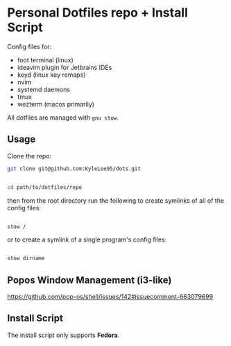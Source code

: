 # Personal Dotfiles repo + Install Script

Config files for:

- foot terminal (linux)
- ideavim plugin for Jetbrains IDEs
- keyd (linux key remaps)
- nvim
- systemd daemons
- tmux
- wezterm (macos primarily)

All dotfiles are managed with `gnu stow`.

## Usage

Clone the repo:

```bash
git clone git@github.com:KyleLee95/dots.git
```

```bash

cd path/to/dotfiles/repo
```

then from the root directory run the following to create symlinks of all of the
config files:

```bash

stow /
```

or to create a symlink of a single program's config files:

```bash

stow dirname

```

## Popos Window Management (i3-like)

https://github.com/pop-os/shell/issues/142#issuecomment-663079699

## Install Script

The install script only supports **Fedora**.
